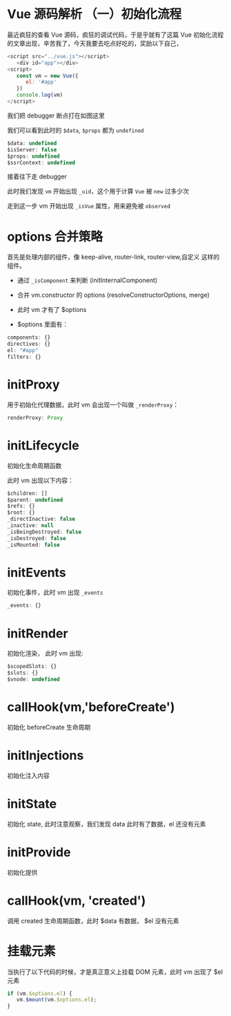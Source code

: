 # Vue 源码解析 （一）初始化流程

最近疯狂的查看 Vue 源码，疯狂的调试代码，于是乎就有了这篇 Vue 初始化流程的文章出现，辛苦我了，今天我要去吃点好吃的，奖励以下自己，

```js
<script src="../vue.js"></script>
   <div id="app"></div>
<script>
   const vm = new Vue({
      el: '#app'
   })
   console.log(vm)
</script>
```

我们把 debugger 断点打在如图这里


我们可以看到此时的 `$data`, `$props` 都为 `undefined`

```js
$data: undefined
$isServer: false
$props: undefined
$ssrContext: undefined
```
接着往下走 debugger 

此时我们发现 `vm` 开始出现 `_uid`，这个用于计算 `Vue` 被 `new` 过多少次


走到这一步 vm 开始出现 `_isVue` 属性，用来避免被 `observed`

# options 合并策略

首先是处理内部的组件，像 keep-alive, router-link, router-view,自定义 这样的组件。

- 通过 `_isComponent` 来判断 (initInternalComponent)

- 合并 vm.constructor 的 options (resolveConstructorOptions, merge)

- 此时 vm 才有了 $options

- $options 里面有：

```js
components: {}
directives: {}
el: "#app"
filters: {}
```


# initProxy

用于初始化代理数据，此时 vm 会出现一个叫做 `_renderProxy`：


```js
renderProxy: Proxy
```

# initLifecycle

初始化生命周期函数

此时 vm 出现以下内容：

```js
$children: []
$parent: undefined
$refs: {}
$root: {}
_directInactive: false
_inactive: null
_isBeingDestroyed: false
_isDestroyed: false
_isMounted: false
```

# initEvents
初始化事件，此时 vm 出现 `_events`

```js
_events: {}
```

# initRender

初始化渲染， 此时 vm 出现:

```js
$scopedSlots: {}
$slots: {}
$vnode: undefined
```
# callHook(vm,'beforeCreate')

初始化 beforeCreate 生命周期

# initInjections

初始化注入内容

# initState

初始化 state, 此时注意观察，我们发现 data 此时有了数据，el 还没有元素

# initProvide

初始化提供

# callHook(vm, 'created')

调用 created 生命周期函数，此时 $data 有数据， $el 没有元素

# 挂载元素

当执行了以下代码的时候，才是真正意义上挂载 DOM 元素，此时 vm 出现了 $el 元素

```js
if (vm.$options.el) {
   vm.$mount(vm.$options.el);
}
```
